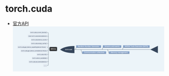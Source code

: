 # torch.cuda
* [官方API](https://pytorch.org/docs/stable/cuda.html#)    
![](../../res/torchAPI/torch.cuda.png)   
